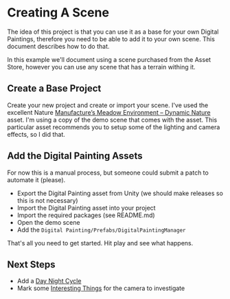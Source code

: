 ﻿# Creating A Scene

The idea of this project is that you can use it as a base for your own Digital Paintings,
therefore you need to be able to add it to your own scene. This document describes how to
do that.

In this example we'll document using a scene purchased from the Asset Store, however you can use any scene that has a terrain withing it.

## Create a Base Project

Create your new project and create or import your scene. I've used the excellent Nature 
[Manufacture’s Meadow Environment – Dynamic Nature](https://assetstore.unity.com/packages/3d/vegetation/meadow-environment-dynamic-nature-132195)
asset. I'm using a copy of the demo scene that comes with the asset. This particular
asset recommends you to setup some of the lighting and camera effects, so I did that.

## Add the Digital Painting Assets

For now this is a manual process, but someone could submit a patch to automate it (please).

  * Export the Digital Painting asset from Unity (we should make releases so this is not necessary)
  * Import the Digital Painting asset into your project
  * Import the required packages (see README.md)
  * Open the demo scene
  * Add the `Digital Painting/Prefabs/DigitalPaintingManager`

That's all you need to get started. Hit play and see what happens.

## Next Steps

  * Add a [Day Night Cycle](./DayNightCycle.md)
  * Mark some [Interesting Things](./InterestingThings.md) for the camera to investigate
  





